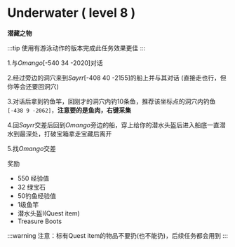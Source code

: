 # Underwater ( level 8 )
**潜藏之物**

:::tip
使用有游泳动作的版本完成此任务效果更佳
:::

1.与*Omango*[-540 34 -2020]对话

2.经过旁边的洞穴来到*Sayrr*[-408 40 -2155]的船上并与其对话
(直接走也行，但你等会还要回洞穴)

3.对话后拿到钓鱼竿，回刚才的洞穴内钓10条鱼，推荐该坐标点的洞穴内钓鱼`[-438 9 -2062]`，**注意要的是鱼肉，右键采集**

4.回*Sayrr*交差后回到*Omango*旁边的船，穿上给你的潜水头盔后进入船底一直潜水到最深处，打破宝箱拿走宝藏后离开

5.找*Omango*交差


奖励  

+ 550 经验值 
+ 32 绿宝石
+ 50钓鱼经验值
+ 1级鱼竿
+ 潜水头盔I(Quest item)
+ Treasure Boots

:::warning
注意：标有Quest item的物品不要扔(也不能扔)，后续任务都会用到
:::